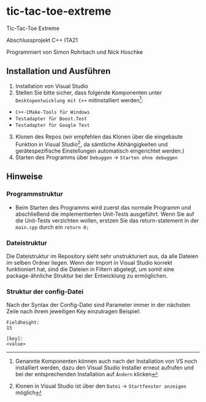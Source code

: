 # tic-tac-toe-extreme
Tic-Tac-Toe Extreme

Abschlussprojekt C++ ITA21

Programmiert von Simon Rohrbach und Nick Hoschke
## Installation und Ausführen
1. Installation von Visual Studio
2. Stellen Sie bitte sicher, dass folgende Komponenten unter `Desktopentwicklung mit C++` mitinstalliert werden[^1]:
- `C++-CMake-Tools für Windows`
- `Testadapter für Boost.Test`
- `Testadapter für Google Test`
3. Klonen des Repos (wir empfehlen das Klonen über die eingebaute Funktion in Visual Studio[^2], da sämtliche Abhängigkeiten und gerätespezifische Einstellungen automatisch eingerichtet werden.)
4. Starten des Programms über `Debuggen` -> `Starten ohne debuggen`

[^1]: Genannte Komponenten können auch nach der Installation von VS noch installiert werden, dazu den Visual Studio Installer erneut aufrufen und bei der entsprechenden Installation auf `Ändern` klicken

[^2]: Klonen in Visual Studio ist über den `Datei` -> `Startfenster anzeigen` möglich

## Hinweise
### Programmstruktur
- Beim Starten des Programms wird zuerst das normale Programm und abschließend die implementierten Unit-Tests ausgeführt. Wenn Sie auf die Unit-Tests verzichten wollen, erstzen Sie das return-statement in der `main.cpp` durch ein `return 0;`

### Dateistruktur
Die Dateistruktur im Repository sieht sehr unstrukturiert aus, da alle Dateien im selben Ordner liegen. Wenn der Import in Visual Studio korrekt funktioniert hat, sind die Dateien in Filtern abgelegt, um somit eine package-ähnliche Struktur bei der Entwicklung zu ermöglichen.

### Struktur der config-Datei
Nach der Syntax der Config-Datei sind Parameter immer in der nächsten Zeile nach ihrem jeweiligen Key einzutragen
Beispiel:
```
Fieldheight:
15

[key]:
<value>
```
